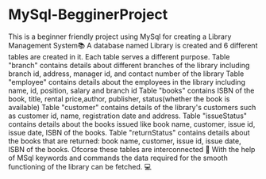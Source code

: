 # MySql-BegginerProject
This is a beginner friendly project using MySql for creating a Library Management System📚
A database named Library is created and 6 different tables are created in it. 
Each table serves a different purpose.
Table "branch" contains details about different branches of the library including branch id, address, manager id, and contact number of the library
Table "employee" contains details about the employees in the library including name, id, position, salary and branch id
Table "books" contains ISBN of the book, title, rental price,author, publisher, status(whether the book is available)
Table "customer" contains details of the library's customers such as customer id, name, registration date and address.
Table "issueStatus" contains details about the books issued like book name, customer, issue id, issue date, ISBN of the books.
Table "returnStatus" contains details about the books that are returned: book name, customer, issue id, issue date, ISBN of the books.
Ofcorse these tables are interconnected 🔄
With the help of MSql keywords and commands the data required for the smooth functioning of the library can be fetched. 💻
